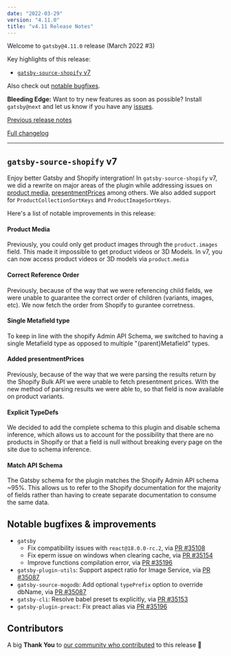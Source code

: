 ```yaml
---
date: "2022-03-29"
version: "4.11.0"
title: "v4.11 Release Notes"
---
```


Welcome to `gatsby@4.11.0` release (March 2022 #3)

Key highlights of this release:

- [`gatsby-source-shopify` v7](#gatsby-source-shopify-v7)

Also check out [notable bugfixes](#notable-bugfixes--improvements).

**Bleeding Edge:** Want to try new features as soon as possible? Install `gatsby@next` and let us know
if you have any [issues](https://github.com/gatsbyjs/gatsby/issues).

[Previous release notes](/docs/reference/release-notes/v4.10)

[Full changelog][full-changelog]

---

## `gatsby-source-shopify` v7

Enjoy better Gatsby and Shopify intergration! In `gatsby-source-shopify` v7, we did a rewrite on major areas of the plugin while addressing issues on [product media](https://github.com/gatsbyjs/gatsby/discussions/32832), [presentmentPrices](https://github.com/gatsbyjs/gatsby/discussions/32090) among others. We also added support for `ProductCollectionSortKeys` and `ProductImageSortKeys`.

Here's a list of notable improvements in this release:

#### Product Media

Previously, you could only get product images through the `product.images` field. This made it impossible to get product videos or 3D Models. In v7, you can now access product videos or 3D models via `product.media`

#### Correct Reference Order

Previously, because of the way that we were referencing child fields, we were unable to guarantee the correct order of children (variants, images, etc). We now fetch the order from Shopify to gurantee corretness.

#### Single Metafield type

To keep in line with the shopify Admin API Schema, we switched to having a single Metafield type as opposed to multiple "{parent}Metafield" types.

#### Added presentmentPrices

Previously, because of the way that we were parsing the results return by the Shopify Bulk API we were unable to fetch presentment prices. With the new method of parsing results we were able to, so that field is now available on product variants.

#### Explicit TypeDefs

We decided to add the complete schema to this plugin and disable schema inference, which allows us to account for the possibility that there are no products in Shopify or that a field is null without breaking every page on the site due to schema inference.

#### Match API Schema

The Gatsby schema for the plugin matches the Shopify Admin API schema ~95%. This allows us to refer to the Shopify documentation for the majority of fields rather than having to create separate documentation to consume the same data.

## Notable bugfixes & improvements

- `gatsby`
  - Fix compatibility issues with `react@18.0.0-rc.2`, via [PR #35108](https://github.com/gatsbyjs/gatsby/pull/35108)
  - Fix eperm issue on windows when clearing cache, via [PR #35154](https://github.com/gatsbyjs/gatsby/pull/35154)
  - Improve functions compilation error, via [PR #35196](https://github.com/gatsbyjs/gatsby/pull/35196)
- `gatsby-plugin-utils`: Support aspect ratio for Image Service, via [PR #35087](https://github.com/gatsbyjs/gatsby/pull/35087)
- `gatsby-source-mogodb`: Add optional `typePrefix` option to override dbName, via [PR #35087](https://github.com/gatsbyjs/gatsby/pull/35087)
- `gatsby-cli`: Resolve babel preset ts explicitly, via [PR #35153](https://github.com/gatsbyjs/gatsby/pull/35153)
- `gatsby-plugin-preact`: Fix preact alias via [PR #35196](https://github.com/gatsbyjs/gatsby/pull/35156)

## Contributors

A big **Thank You** to [our community who contributed][full-changelog] to this release 💜

[full-changelog]: https://github.com/gatsbyjs/gatsby/compare/gatsby@4.11.0-next.0...gatsby@4.11.0
